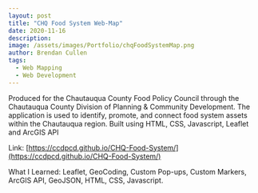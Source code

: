 ```yaml
---
layout: post
title: "CHQ Food System Web-Map"
date: 2020-11-16
description: 
image: /assets/images/Portfolio/chqFoodSystemMap.png
author: Brendan Cullen
tags:
  - Web Mapping
  - Web Development
---
```

Produced for the Chautauqua County Food Policy Council through the Chautauqua County Division of Planning & Community Development. The application is used to identify, promote, and connect food system assets within the Chautauqua region. Built using HTML, CSS, Javascript, Leaflet and ArcGIS API

Link: [https://ccdpcd.github.io/CHQ-Food-System/](https://ccdpcd.github.io/CHQ-Food-System/)

What I Learned: Leaflet, GeoCoding, Custom Pop-ups, Custom Markers, ArcGIS API, GeoJSON, HTML, CSS, Javascript.